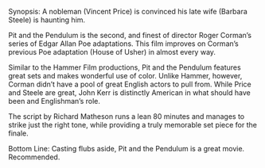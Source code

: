 Synopsis: A nobleman (Vincent Price) is convinced his late wife (Barbara Steele) is haunting him.

Pit and the Pendulum is the second, and finest of director Roger Corman’s series of Edgar Allan Poe adaptations.  This film improves on Corman’s previous Poe adaptation (House of Usher) in almost every way.

Similar to the Hammer Film productions, Pit and the Pendulum features great sets and makes wonderful use of color.  Unlike Hammer, however, Corman didn’t have a pool of great English actors to pull from. While Price and Steele are great, John Kerr is distinctly American in what should have been and Englishman’s role.

The script by Richard Matheson runs a lean 80 minutes and manages to strike just the right tone, while providing a truly memorable set piece for the finale.

Bottom Line: Casting flubs aside, Pit and the Pendulum is a great movie.  Recommended.